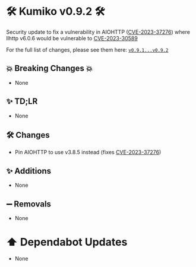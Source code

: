 # 🛠️ Kumiko v0.9.2 🛠️

Security update to fix a vulnerability in AIOHTTP ([CVE-2023-37276](https://nvd.nist.gov/vuln/detail/CVE-2023-37276)) where llhttp v6.0.6 would be vulnerable to [CVE-2023-30589](https://nvd.nist.gov/vuln/detail/CVE-2023-30589)

For the full list of changes, please see them here: [`v0.9.1...v0.9.2`](https://github.com/No767/Kumiko/compare/v0.9.1...v0.9.2)


## :boom: Breaking Changes :boom:

- None
## ✨ TD;LR

- None

## 🛠️ Changes

- Pin AIOHTTP to use v3.8.5 instead (fixes [CVE-2023-37276](https://nvd.nist.gov/vuln/detail/CVE-2023-37276))


## ✨ Additions

- None

## ➖ Removals

- None

# ⬆️ Dependabot Updates
- None